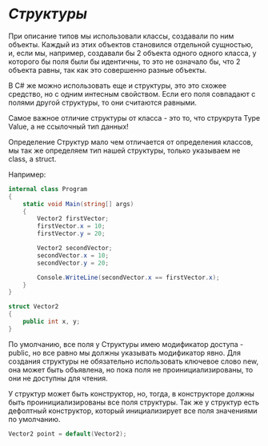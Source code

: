 # *Структуры*

При описание типов мы использовали классы, создавали по ним объекты. Каждый из этих объектов становился отдельной сущностью, и, если мы, например, создавали бы 2 объекта одного одного класса, у которого бы поля были бы идентичны, то это не означало бы, что 2 объекта равны, так как это совершенно разные объекты.

В C# же можно использовать еще и структуры, это это схожее средство, но с одним интесным свойством. Если его поля совпадают с полями другой структуры, то они считаются равными.

Самое важное отличие структуры от класса - это то, что струкрута Type Value, а не ссылочный тип данных!

Определение Структур мало чем отличается от определения классов, мы так же определяем тип нашей структуры, только указываем не class, а struct.

Например:
```cs
internal class Program
{
    static void Main(string[] args)
    {
        Vector2 firstVector;
        firstVector.x = 10;
        firstVector.y = 20;

        Vector2 secondVector;
        secondVector.x = 10;
        secondVector.y = 20;

        Console.WriteLine(secondVector.x == firstVector.x);
    }
}

struct Vector2
{
    public int x, y;
}
```

По умолчанию, все поля у Структуры имею модификатор доступа - public, но все равно мы должны указывать модификатор явно. Для создания структуры не обязательно использовать ключевое слово new, она может быть объявлена, но пока поля не проинициализированы, то они не доступны для чтения.

У структур может быть конструктор, но, тогда, в конструкторе должны быть проинициализированы все поля структуры.
Так же у структур есть дефолтный конструктор, который инициализирует все поля значениями по умолчанию.
```cs
Vector2 point = default(Vector2);
```
